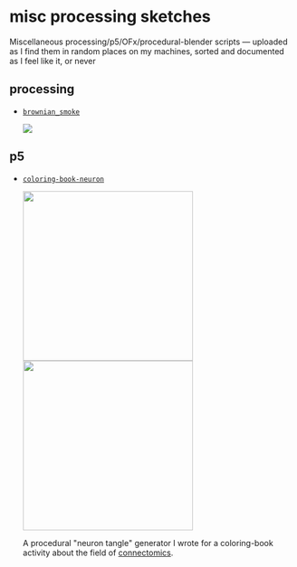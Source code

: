 # misc processing sketches

Miscellaneous processing/p5/OFx/procedural-blender scripts — uploaded as I find them in random places on my machines, sorted and documented as I feel like it, or never


## processing

- [`brownian_smoke`](/brownian_smoke)

  [![](https://img.youtube.com/vi/CiM2V8JZErU/0.jpg)](https://www.youtube.com/watch?v=CiM2V8JZErU)

## p5

- [`coloring-book-neuron`](/coloring-book-neuron)

  <img src="https://user-images.githubusercontent.com/693511/60309742-5fb04680-991d-11e9-8042-0ffe8f059ace.png" width=300 />
  <img src="https://user-images.githubusercontent.com/693511/60309749-68a11800-991d-11e9-9333-65c098749a8e.png" width=300 />

  A procedural "neuron tangle" generator I wrote for a coloring-book activity about the field of [connectomics](https://en.wikipedia.org/wiki/Connectomics).
